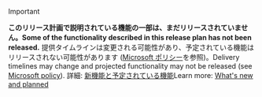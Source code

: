 > [!IMPORTANT]
> <span data-ttu-id="c4a2d-101">**このリリース計画で説明されている機能の一部は、まだリリースされていません。**</span><span class="sxs-lookup"><span data-stu-id="c4a2d-101">**Some of the functionality described in this release plan has not been released.**</span></span> <span data-ttu-id="c4a2d-102">提供タイムラインは変更される可能性があり、予定されている機能はリリースされない可能性があります ([Microsoft ポリシー](https://go.microsoft.com/fwlink/p/?linkid=2007332)を参照)。</span><span class="sxs-lookup"><span data-stu-id="c4a2d-102">Delivery timelines may change and projected functionality may not be released (see [Microsoft policy](https://go.microsoft.com/fwlink/p/?linkid=2007332)).</span></span> <span data-ttu-id="c4a2d-103">詳細: [新機能と予定されている機能](/dynamics365-release-plan/2020wave1/dynamics365-human-resources/planned-features)</span><span class="sxs-lookup"><span data-stu-id="c4a2d-103">Learn more: [What's new and planned](/dynamics365-release-plan/2020wave1/dynamics365-human-resources/planned-features)</span></span> 
